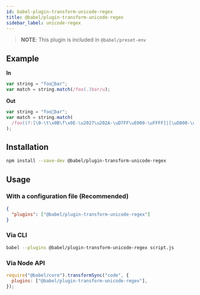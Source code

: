 ```yaml
---
id: babel-plugin-transform-unicode-regex
title: @babel/plugin-transform-unicode-regex
sidebar_label: unicode-regex
---
```


> **NOTE**: This plugin is included in `@babel/preset-env`

## Example

**In**

```js
var string = "foo💩bar";
var match = string.match(/foo(.)bar/u);
```

**Out**

```js
var string = "foo💩bar";
var match = string.match(
  /foo((?:[\0-\t\x0B\f\x0E-\u2027\u202A-\uD7FF\uE000-\uFFFF]|[\uD800-\uDBFF][\uDC00-\uDFFF]|[\uD800-\uDBFF](?![\uDC00-\uDFFF])|(?:[^\uD800-\uDBFF]|^)[\uDC00-\uDFFF]))bar/
);
```

## Installation

```sh
npm install --save-dev @babel/plugin-transform-unicode-regex
```

## Usage

### With a configuration file (Recommended)

```json
{
  "plugins": ["@babel/plugin-transform-unicode-regex"]
}
```

### Via CLI

```sh
babel --plugins @babel/plugin-transform-unicode-regex script.js
```

### Via Node API

```javascript
require("@babel/core").transformSync("code", {
  plugins: ["@babel/plugin-transform-unicode-regex"],
});
```
